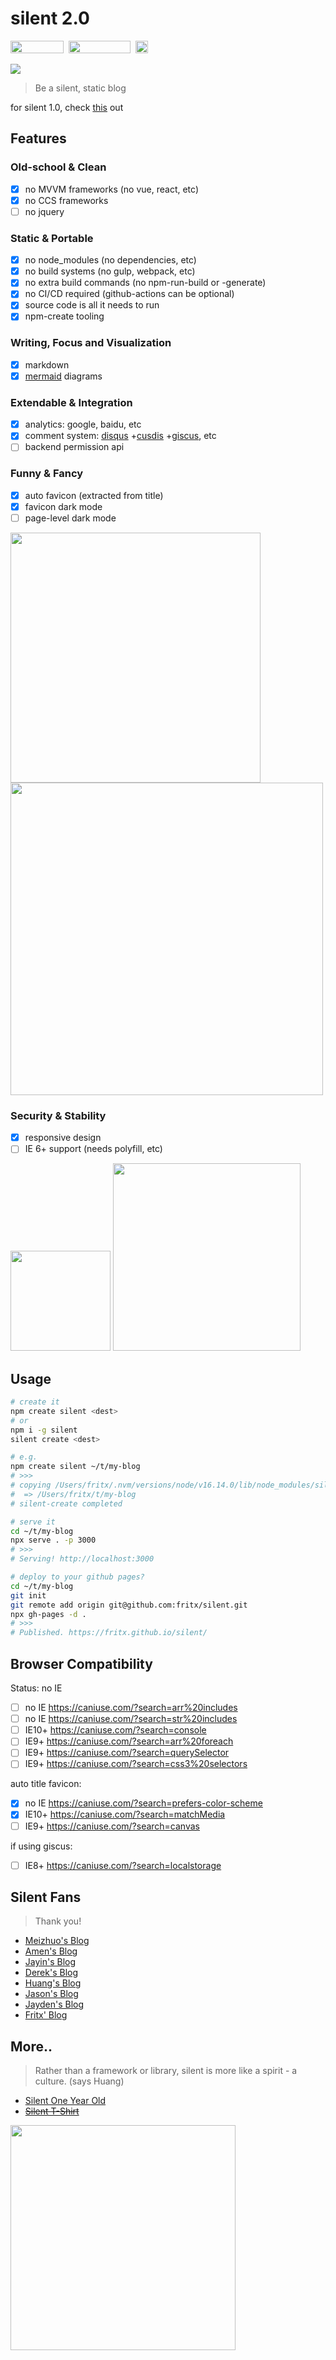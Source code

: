 # silent 2.0

<a href="https://github.com/fritx/silent"><img src="https://fritx.github.io/silent/p/projects/github-badge.svg" width="85" height="20"></a>&nbsp;&nbsp;<a href="https://gitter.im/fritx"><img src="https://fritx.github.io/silent/p/projects/gitter-badge.svg" width="99" height="20"></a>&nbsp;&nbsp;<a href="https://www.npmjs.com/package/silent"><img height="20" src="https://img.shields.io/npm/dm/silent.svg"></a>

<img src="https://fritx.github.io/silent/p/projects/silent/pic/si1ent.png">

> Be a silent, static blog

for silent 1.0, check [this](https://github.com/fritx/silent/tree/v1) out

## Features

### Old-school & Clean

- [x] no MVVM frameworks (no vue, react, etc)
- [x] no CCS frameworks
- [ ] no jquery

### Static & Portable

- [x] no node_modules (no dependencies, etc)
- [x] no build systems (no gulp, webpack, etc)
- [x] no extra build commands (no npm-run-build or -generate)
- [x] no CI/CD required (github-actions can be optional)
- [x] source code is all it needs to run
- [x] npm-create tooling

### Writing, Focus and Visualization

- [x] markdown
- [x] [mermaid](https://mermaid-js.github.io/mermaid/) diagrams

### Extendable & Integration

- [x] analytics: google, baidu, etc
- [x] comment system: [disqus](https://disqus.com) +[cusdis](https://cusdis.com) +[giscus](https://giscus.app), etc
- [ ] backend permission api

### Funny & Fancy

- [x] auto favicon (extracted from title)
- [x] favicon dark mode
- [ ] page-level dark mode

<img width="400" src="https://fritx.github.io/silent/p/projects/silent_2.0/WechatIMG533.png">

<img width="500" src="https://fritx.github.io/silent/p/projects/silent_2.0/WX20220927-173925.png">

### Security & Stability

- [x] responsive design
- [ ] IE 6+ support (needs polyfill, etc)

<img width="160" src="https://fritx.github.io/silent/p/2016/08/屏幕快照 2016-08-02 下午6.35.12.png">

<img width="300" src="https://fritx.github.io/silent/p/2016/08/屏幕快照 2016-08-02 下午5.46.40.png">

## Usage

```sh
# create it
npm create silent <dest>
# or
npm i -g silent
silent create <dest>

# e.g.
npm create silent ~/t/my-blog
# >>>
# copying /Users/fritx/.nvm/versions/node/v16.14.0/lib/node_modules/silent/blog
#  => /Users/fritx/t/my-blog
# silent-create completed

# serve it
cd ~/t/my-blog
npx serve . -p 3000
# >>>
# Serving! http://localhost:3000

# deploy to your github pages?
cd ~/t/my-blog
git init
git remote add origin git@github.com:fritx/silent.git
npx gh-pages -d .
# >>>
# Published. https://fritx.github.io/silent/
```

## Browser Compatibility

Status: no IE

- [ ] no IE https://caniuse.com/?search=arr%20includes
- [ ] no IE https://caniuse.com/?search=str%20includes
- [ ] IE10+ https://caniuse.com/?search=console
- [ ] IE9+ https://caniuse.com/?search=arr%20foreach
- [ ] IE9+ https://caniuse.com/?search=querySelector
- [ ] IE9+ https://caniuse.com/?search=css3%20selectors

auto title favicon:

- [x] no IE https://caniuse.com/?search=prefers-color-scheme
- [x] IE10+ https://caniuse.com/?search=matchMedia
- [ ] IE9+ https://caniuse.com/?search=canvas

if using giscus:

- [ ] IE8+ https://caniuse.com/?search=localstorage

## Silent Fans

> Thank you!

- [Meizhuo's Blog](https://meizhuo.github.io/blog/)
- [Amen's Blog](https://linzx89757.github.io/blog/)
- [Jayin's Blog](https://v1.jayinton.com/blog/)
- [Derek's Blog](https://derekgame2013.github.io/blog/)
- [Huang's Blog](https://huangruichang.github.io)
- [Jason's Blog](https://jacsonlee.github.io/Blog/)
- [Jayden's Blog](https://iamjayden.github.io)
- [Fritx' Blog](https://blog.fritx.me/)

## More..

> Rather than a framework or library, silent is more like a spirit - a culture. (says Huang)

- [Silent One Year Old](https://fritx.github.io/silent/?2015/05/silent-one-year-old)
- ~~[Silent T-Shirt](http://udz.com/silent)~~

<img width="360" src="https://fritx.github.io/silent/p/projects/silent/pic/tshirt-x360.png">
